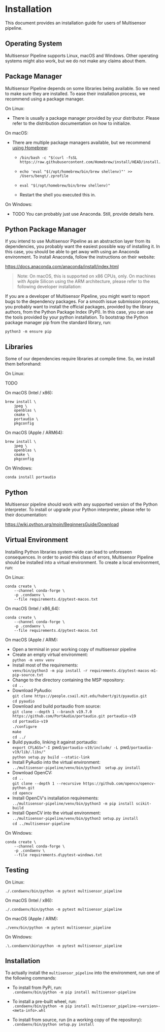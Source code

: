 # Installation

This document provides an installation guide for users of Multisensor pipeline.

## Operating System

Multisensor Pipeline supports Linux, macOS and Windows.
Other operating systems might also work,
  but we do not make any claims about them.

## Package Manager

Multisensor Pipeline depends on some libraries being available.
So we need to make sure they are installed.
To ease their installation process, we recommend using a package manager.

On Linux:

-   There is usually a package manager provided by your distributor.
    Please refer to the distribution documentation on how to initialize.

On macOS:

-   There are multiple package managers available,
    but we recommend [using Homebrew](https://brew.sh/index_de):
    -     /bin/bash -c "$(curl -fsSL https://raw.githubusercontent.com/Homebrew/install/HEAD/install.sh)"
    -     echo 'eval "$(/opt/homebrew/bin/brew shellenv)"' >> /Users/bengt/.zprofile  
    -     eval "$(/opt/homebrew/bin/brew shellenv)"
    -   Restart the shell you executed this in.

On Windows:

-   TODO You can probably just use Anaconda. Still, provide details here.

## Python Package Manager

If you intend to use Multisensor Pipeline
  as an abstraction layer from its dependencies,
  you probably want the easiest possible way of installing it.
In this case,
  you should be able to get away with using an Anaconda environment.
To install Anaconda, follow the instructions on their website:

<https://docs.anaconda.com/anaconda/install/index.html>

> Note:
>     On macOS, this is supported on x86 CPUs, only.
>     On machines with Apple Silicon using the ARM architecture,
>     please refer to the following developer installation:

If you are a developer of Multisensor Pipeline,
  you might want to report bugs to the dependency packages.
For a smooth issue submission process,
  you probably want to install the official packages,
  provided by the library authors,
  from the Python Package Index (PyPI).
In this case,
  you can use the tools provided by your python installation.
To bootstrap the Python package manager pip from the standard library,
  run:

    python3 -m ensure pip

## Libraries

Some of our dependencies require libraries at compile time.
So, we install them beforehand:

On Linux:

TODO

On macOS (Intel / x86):

    brew install \
        jpeg \
        openblas \
        cmake \
        portaudio \
        pkgconfig

On macOS (Apple / ARM64):

    brew install \
        jpeg \
        openblas \
        cmake \
        pkgconfig

On Windows:

    conda install portaudio

## Python

Multisensor pipeline should work with any supported version of the Python interpreter.
To install or upgrade your Python interpreter, please refer to their documentation:

<https://wiki.python.org/moin/BeginnersGuide/Download>

## Virtual Environment

Installing Python libraries system-wide can lead to unforeseen consequences.
In order to avoid this class of errors,
    Multisensor Pipeline should be installed into a virtual environment.
To create a local environment, run:

On Linux:

    conda create \
        --channel conda-forge \
        -p .condaenv \
        --file requirements.d/pytest-macos.txt

On macOS (Intel / x86_64):

    conda create \
        --channel conda-forge \
        -p .condaenv \
        --file requirements.d/pytest-macos.txt

On macOS (Apple / ARM):

-   Open a terminal in your working copy of multisensor pipeline
-   Create an empty virtual environment:  
    `python -m venv venv`
-   Install most of the requirements:  
    `venv/bin/python3 -m pip install
        -r requirements.d/pytest-macos-m1-pip-source.txt`
-   Change to the directory containing the MSP repository:  
    `cd ..`
-   Download PyAudio:  
    `git clone
        https://people.csail.mit.edu/hubert/git/pyaudio.git`  
    `cd pyaudio`
-   Download and build portaudio from source:  
    `git clone
        --depth 1
        --branch v19.7.0
        https://github.com/PortAudio/portaudio.git
        portaudio-v19`  
    `cd portaudio-v19`  
    `./configure`  
    `make`  
    `cd ../`
-   Build pyaudio, linking it against portaudio:  
    `export
        CFLAGS="-I `pwd`/portaudio-v19/include/ -L `pwd`/portaudio-v19/lib/.libs/"`  
    `python setup.py build --static-link`
-   Install PyAudio into the virtual environment:  
    `../multisensor-pipeline/venv/bin/python3 
    setup.py install`
-   Download OpenCV:  
    `cd ..`  
    `git clone --depth 1 --recursive https://github.com/opencv/opencv-python.git`  
    `cd opencv`
-   Install OpenCV's installation requirements:  
    `../multisensor-pipeline/venv/bin/python3
        -m pip install scikit-build`
-   Install OpenCV into the virtual environment:  
    `../multisensor-pipeline/venv/bin/python3
        setup.py install`  
    `cd ../multisensor-pipeline`

On Windows:

    conda create \
        --channel conda-forge \
        -p .condaenv \
        --file requirements.d\pytest-windows.txt

## Testing

On Linux:

    ./.condaenv/bin/python -m pytest multisensor_pipeline

On macOS (Intel / x86):

    ./.condaenv/bin/python -m pytest multisensor_pipeline

On macOS (Apple / ARM):

    ./venv/bin/python -m pytest multisensor_pipeline

On Windows:

    .\.condaenv\bin\python -m pytest multisensor_pipeline

## Installation

To actually install the `multisensor_pipeline` into the environment,
  run one of the following commands:

*   To install from PyPi, run:  
    `.condaenv/bin/python -m pip install multisensor-pipeline`

*   To install a pre-built wheel, run:  
    `.condaenv/bin/python -m pip install multisensor_pipeline-<version>-<meta-info>.whl`

*   To install from source, run (in a working copy of the repository):  
    `.condaenv/bin/python setup.py install`

